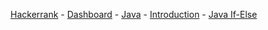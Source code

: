<a href="https://www.hackerrank.com">Hackerrank</a> - 
<a href="https://www.hackerrank.com/dashboard">Dashboard</a> - 
<a href="https://www.hackerrank.com/domains/java">Java</a> - 
<a href="https://www.hackerrank.com/domains/java/java-introduction">Introduction</a> - 
<a href="https://www.hackerrank.com/challenges/java-if-else">Java If-Else</a>
